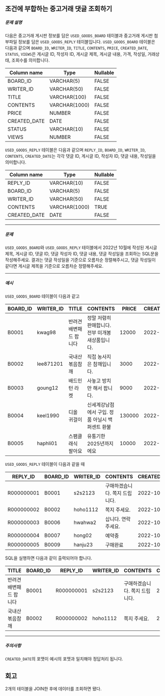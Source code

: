 ## 조건에 부합하는 중고거래 댓글 조회하기

##### 문제 설명

다음은 중고거래 게시판 정보를 담은 `USED_GOODS_BOARD` 테이블과 중고거래 게시판 첨부파일 정보를 담은 `USED_GOODS_REPLY` 테이블입니다. `USED_GOODS_BOARD` 테이블은 다음과 같으며 `BOARD_ID`, `WRITER_ID`, `TITLE`, `CONTENTS`, `PRICE`, `CREATED_DATE`, `STATUS`, `VIEWS`은 게시글 ID, 작성자 ID, 게시글 제목, 게시글 내용, 가격, 작성일, 거래상태, 조회수를 의미합니다.

| Column name  | Type          | Nullable |
| ------------ | ------------- | -------- |
| BOARD_ID     | VARCHAR(5)    | FALSE    |
| WRITER_ID    | VARCHAR(50)   | FALSE    |
| TITLE        | VARCHAR(100)  | FALSE    |
| CONTENTS     | VARCHAR(1000) | FALSE    |
| PRICE        | NUMBER        | FALSE    |
| CREATED_DATE | DATE          | FALSE    |
| STATUS       | VARCHAR(10)   | FALSE    |
| VIEWS        | NUMBER        | FALSE    |

`USED_GOODS_REPLY` 테이블은 다음과 같으며 `REPLY_ID`, `BOARD_ID`, `WRITER_ID`, `CONTENTS`, `CREATED_DATE`는 각각 댓글 ID, 게시글 ID, 작성자 ID, 댓글 내용, 작성일을 의미합니다.

| Column name  | Type          | Nullable |
| ------------ | ------------- | -------- |
| REPLY_ID     | VARCHAR(10)   | FALSE    |
| BOARD_ID     | VARCHAR(5)    | FALSE    |
| WRITER_ID    | VARCHAR(50)   | FALSE    |
| CONTENTS     | VARCHAR(1000) | TRUE     |
| CREATED_DATE | DATE          | FALSE    |

------

##### 문제

`USED_GOODS_BOARD`와 `USED_GOODS_REPLY` 테이블에서 2022년 10월에 작성된 게시글 제목, 게시글 ID, 댓글 ID, 댓글 작성자 ID, 댓글 내용, 댓글 작성일을 조회하는 SQL문을 작성해주세요. 결과는 댓글 작성일을 기준으로 오름차순 정렬해주시고, 댓글 작성일이 같다면 게시글 제목을 기준으로 오름차순 정렬해주세요.

------

##### 예시

`USED_GOODS_BOARD` 테이블이 다음과 같고

| BOARD_ID | WRITER_ID | TITLE                  | CONTENTS                                          | PRICE  | CREATED_DATE | STATUS | VIEWS |
| -------- | --------- | ---------------------- | ------------------------------------------------- | ------ | ------------ | ------ | ----- |
| B0001    | kwag98    | 반려견 배변패드 팝니다 | 정말 저렴히 판매합니다. 전부 미개봉 새상품입니다. | 12000  | 2022-10-01   | DONE   | 250   |
| B0002    | lee871201 | 국내산 볶음참깨        | 직접 농사지은 참깨입니다.                         | 3000   | 2022-10-02   | DONE   | 121   |
| B0003    | goung12   | 배드민턴 라켓          | 사놓고 방치만 해서 팝니다.                        | 9000   | 2022-10-02   | SALE   | 212   |
| B0004    | keel1990  | 디올 귀걸이            | 신세계강남점에서 구입. 정품 아닐시 백퍼센트 환불  | 130000 | 2022-10-02   | SALE   | 199   |
| B0005    | haphli01  | 스팸클래식 팔아요      | 유통기한 2025년까지에요                           | 10000  | 2022-10-02   | SALE   | 121   |

`USED_GOODS_REPLY` 테이블이 다음과 같을 때

| REPLY_ID   | BOARD_ID | WRITER_ID | CONTENTS                       | CREATED_DATE |
| ---------- | -------- | --------- | ------------------------------ | ------------ |
| R000000001 | B0001    | s2s2123   | 구매하겠습니다. 쪽지 드립니다. | 2022-10-02   |
| R000000002 | B0002    | hoho1112  | 쪽지 주세요.                   | 2022-10-03   |
| R000000003 | B0006    | hwahwa2   | 삽니다. 연락주세요.            | 2022-10-03   |
| R000000004 | B0007    | hong02    | 예약중                         | 2022-10-06   |
| R000000005 | B0009    | hanju23   | 구매완료                       | 2022-10-07   |

SQL을 실행하면 다음과 같이 출력되어야 합니다.

| TITLE                  | BOARD_ID | REPLY_ID   | WRITER_ID | CONTENTS                       | CREATED_DATE |
| ---------------------- | -------- | ---------- | --------- | ------------------------------ | ------------ |
| 반려견 배변패드 팝니다 | B0001    | R000000001 | s2s2123   | 구매하겠습니다. 쪽지 드립니다. | 2022-10-02   |
| 국내산 볶음참깨        | B0002    | R000000002 | hoho1112  | 쪽지 주세요.                   | 2022-10-03   |

------

##### 주의사항

`CREATED_DATE`의 포맷이 예시의 포맷과 일치해야 정답처리 됩니다.

## 회고

2개의 테이블을 JOIN한 후에 데이터를 조회하면 됐다.